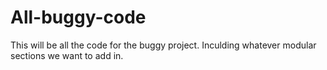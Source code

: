 # All-buggy-code
This will be all the code for the buggy project. Inculding whatever modular sections we want to add in.

